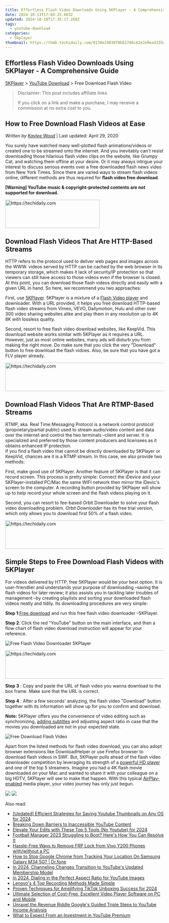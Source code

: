 ```yaml
---
title: Effortless Flash Video Downloads Using 5KPlayer - A Comprehensive Guide
date: 2024-10-13T17:04:25.663Z
updated: 2024-10-18T17:35:17.268Z
tags:
  - youtube-download
categories:
  - 5kplayer
thumbnail: https://thmb.techidaily.com/0138e2483878b61786c62e2e9ead335ddaa2649c1800ba21659cf76cde33dc5d.jpg
---
```


## Effortless Flash Video Downloads Using 5KPlayer - A Comprehensive Guide

[5KPlayer](https://tools.techidaily.com/5kplayer/products/) \> [YouTube Download](https://tools.techidaily.com/5kplayer/youtube-download/) \> Free Download Flash Video

>  Disclaimer: This post includes affiliate links
>
>  If you click on a link and make a purchase, I may receive a commission at no extra cost to you.
>

## How to Free Download Flash Videos at Ease

 _Written by [Kaylee Wood](https://www.quora.com/profile/Amanda-Hu-21)_ | Last updated: April 29, 2020 

You surely have watched many well-plotted flash animations/videos or created one to be streamed onto the internet. And you inevitably can't resist  downloading those hilarious flash video clips on the website, like Grumpy Cat, and watching them offline at your desire. Or it may always intrigue your interest to discuss serious events over a free downloaded flash news video from New York Times. Since there are varied ways to stream flash videos online, different methods are thus required for **flash video free download**.

**\[Warning\] YouTube music & copyright-protected contents are not supported for download.**

<!-- affiliate ads begin -->
<a href="https://aligracehair.sjv.io/c/5597632/1886015/19272" target="_top" id="1886015">
  <img src="//a.impactradius-go.com/display-ad/19272-1886015" border="0" alt="https://techidaily.com" width="300" height="90"/>
</a>
<img height="0" width="0" src="https://aligracehair.sjv.io/i/5597632/1886015/19272" style="position:absolute;visibility:hidden;" border="0" />
<!-- affiliate ads end -->

## Download Flash Videos That Are HTTP-Based Streams

HTTP refers to the protocol used to deliver web pages and images across the WWW. videos served by HTTP can be cached by the web browser in its temporary storage, which makes it lack of security/IP protection so that viewers can still have access to those videos even if the browser is closed. At this point, you can download those flash videos directly and easily with a given URL in hand. So here, we recommend you two approaches:

First, use [5KPlayer](https://tools.techidaily.com/5kplayer/products/). 5KPlayer is a mixture of a [Flash Video player](https://tools.techidaily.com/5kplayer/video-music-player/) and downloader. With a URL provided, it helps you free download HTTP-based flash video streams from Vimeo, VEVO, Dailymotion, Hulu and other over 300 video sharing websites alike and play them in any resolution up to 4K 8K with lossless quality.

Second, resort to free flash video download websites, like KeepVid. This download website works similar with 5KPlayer as it requires a URL. However, just as most online websites, many ads will disturb you from making the right move. Do make sure that you click the very "Download" button to free download the flash vidoes. Also, be sure that you have got a FLV player already.

<!-- affiliate ads begin -->
<a href="https://aligracehair.sjv.io/c/5597632/1938682/19272" target="_top" id="1938682">
  <img src="//a.impactradius-go.com/display-ad/19272-1938682" border="0" alt="https://techidaily.com" width="728" height="90"/>
</a>
<img height="0" width="0" src="https://aligracehair.sjv.io/i/5597632/1938682/19272" style="position:absolute;visibility:hidden;" border="0" />
<!-- affiliate ads end -->

## Download Flash Videos That Are RTMP-Based Streams

RTMP, aka. Real Time Messaging Protocol is a network control protocol (proprietary/partial public) used to stream audio/video content and data over the internet and control the two terminals –client and server. It is specialized and preferred by those content producers and licensees as it obtains enhanced IP protection.   
 If you find a flash video that cannot be directly downloaded by 5KPlayer or KeepVid, chances are it is a RTMP stream. In this case, we also provide two methods:

First, make good use of 5KPlayer. Another feature of 5KPlayer is that it can record screen. This process is pretty simple: Connect the iDevice and your 5KPlayer-installed PC/Mac the same WIFI network then mirror the iDevic's screen to the computer. A recording button provided by 5KPlayer will show up to help record your whole screen and the flash videos playing on it. 

Second, you can resort to fee-based Orbit Downloader to solve your flash video downloading problem. _Orbit Downloader_ has its free trial version, which only allows you to download first 50% of a flash video.

<!-- affiliate ads begin -->
<a href="https://appsumo.8odi.net/c/5597632/2105859/7443" target="_top" id="2105859">
  <img src="//a.impactradius-go.com/display-ad/7443-2105859" border="0" alt="https://techidaily.com" width="728" height="90"/>
</a>
<img height="0" width="0" src="https://appsumo.8odi.net/i/5597632/2105859/7443" style="position:absolute;visibility:hidden;" border="0" />
<!-- affiliate ads end -->

## Simple Steps to Free Download Flash Videos with 5KPlayer

For videos delivered by HTTP, free 5KPlayer would be your best option. It is user-friendlier and understands your purpose of downloading –saving the flash videos for later review; it also assists you in tackling later troubles of management –by creating playlists and sorting your downloaded flash videos neatly and tidily. Its downloading procedures are very simple:

**Step 1**:[Free download](https://tools.techidaily.com/5kplayer/youtube-download/) and run this free flash video downloader –5KPlayer. 

**Step 2**: Click the red "YouTube" button on the main interface, and then a flow chart of flash video download instruction will appear for your reference.

![Free Flash Video Downloader 5KPlayer](https://www.5kplayer.com/youtube-download/img/youtube-0119-01.jpg) 

<!-- affiliate ads begin -->
<a href="https://appsumo.8odi.net/c/5597632/2105883/7443" target="_top" id="2105883">
  <img src="//a.impactradius-go.com/display-ad/7443-2105883" border="0" alt="https://techidaily.com" width="728" height="90"/>
</a>
<img height="0" width="0" src="https://appsumo.8odi.net/i/5597632/2105883/7443" style="position:absolute;visibility:hidden;" border="0" />
<!-- affiliate ads end -->

**Step 3** : Copy and paste the URL of flash video you wanna download to the box frame. Make sure that the URL is correct. 

**Step 4** : After a few seconds' analyzing, the flash video "Download" button together with its information will show up for you to confirm and download.

**Note:** 5KPlayer offers you the convenience of video editing such as synchronizing, [adding subtitles](https://tools.techidaily.com/5kplayer/video-music-player/) and adjusting aspect ratio in case that the movies you downloaded are not in your expected state.

![Free Download Flash Video](https://www.5kplayer.com/youtube-download/img/hd-video-download-xrq.jpg) 

Apart from the listed methods for flash video download, you can also adopt browser extensions like DownloadHelper or use Firefox browser to download flash videos in SWF. But, 5KPlayer pulls ahead of the flash video downloader competition by leveraging its strength of a [powerful HD player](https://tools.techidaily.com/5kplayer/video-music-player/) and one of the top 5 streamers. Imagine you had a 4K flash movie downloaded on your Mac and wanted to share it with your colleague on a big HDTV, 5KPlayer will see to make that happen. With this typical [AirPlay-enabled](https://tools.techidaily.com/5kplayer/airplay/) media player, your video journey has only just begun.

[![](https://www.5kplayer.com/youtube-download/../button/freedownwhitewin.png)](https://tools.techidaily.com/5kplayer/products/) [![](https://www.5kplayer.com/youtube-download/../button/freedownbackmac.png)](https://tools.techidaily.com/5kplayer/products/)

<ins class="adsbygoogle"
     style="display:block"
     data-ad-format="autorelaxed"
     data-ad-client="ca-pub-7571918770474297"
     data-ad-slot="1223367746"></ins>

<ins class="adsbygoogle"
     style="display:block"
     data-ad-client="ca-pub-7571918770474297"
     data-ad-slot="8358498916"
     data-ad-format="auto"
     data-full-width-responsive="true"></ins>

<span class="atpl-alsoreadstyle">Also read:</span>
<div><ul>
<li><a href="https://facebook-video-footage.techidaily.com/updated-efficient-strategies-for-saving-youtube-thumbnails-on-any-os-for-2024/"><u>[Updated] Efficient Strategies for Saving Youtube Thumbnails on Any OS for 2024</u></a></li>
<li><a href="https://youtube-video-recordings.techidaily.com/breaking-down-barriers-to-inaccessible-youtube-content/"><u>Breaking Down Barriers to Inaccessible YouTube Content</u></a></li>
<li><a href="https://youtube-video-recordings.techidaily.com/elevate-your-edits-with-these-top-5-tools-no-youtube-for-2024/"><u>Elevate Your Edits with These Top 5 Tools (No Youtube) for 2024</u></a></li>
<li><a href="https://program-issues.techidaily.com/1723005997024-football-manager-2023-struggling-to-boot-heres-how-you-can-resolve-it/"><u>Football Manager 2023 Struggling to Boot? Here's How You Can Resolve It</u></a></li>
<li><a href="https://bypass-frp.techidaily.com/hassle-free-ways-to-remove-frp-lock-from-vivo-y200-phones-withwithout-a-pc-by-drfone-android/"><u>Hassle-Free Ways to Remove FRP Lock from Vivo Y200 Phones with/without a PC</u></a></li>
<li><a href="https://change-location.techidaily.com/how-to-stop-google-chrome-from-tracking-your-location-on-samsung-galaxy-m34-5g-drfone-by-drfone-virtual-android/"><u>How to Stop Google Chrome from Tracking Your Location On Samsung Galaxy M34 5G? | Dr.fone</u></a></li>
<li><a href="https://youtube-video-recordings.techidaily.com/in-2024-channeling-changes-transition-to-youtubes-updated-membership-model/"><u>In 2024, Channeling Changes Transition to YouTube's Updated Membership Model</u></a></li>
<li><a href="https://youtube-video-recordings.techidaily.com/in-2024-dialing-in-the-perfect-aspect-ratio-for-youtube-images/"><u>In 2024, Dialing in the Perfect Aspect Ratio for YouTube Images</u></a></li>
<li><a href="https://desktop-recording.techidaily.com/lenovos-4-top-recording-methods-made-simple/"><u>Lenovo's 4 Top Recording Methods Made Simple</u></a></li>
<li><a href="https://extra-skills.techidaily.com/proven-techniques-for-amplifying-tiktok-unboxing-success-for-2024/"><u>Proven Techniques for Amplifying TikTok Unboxing Success for 2024</u></a></li>
<li><a href="https://extra-tips.techidaily.com/ultimate-selection-of-cost-free-excellent-video-player-software-on-pc-and-mobile/"><u>Ultimate Selection of Cost-Free, Excellent Video Player Software on PC and Mobile</u></a></li>
<li><a href="https://youtube-video-recordings.techidaily.com/unravel-the-revenue-riddle-googles-guided-triple-steps-to-youtube-income-analysis/"><u>Unravel the Revenue Riddle Google's Guided Triple Steps to YouTube Income Analysis</u></a></li>
<li><a href="https://youtube-video-recordings.techidaily.com/what-to-expect-from-an-investment-in-youtube-premium/"><u>What to Expect From an Investment in YouTube Premium</u></a></li>
</ul></div>

